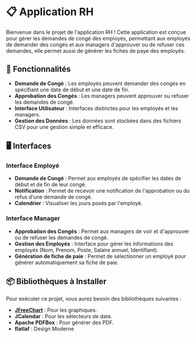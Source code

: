 # 📋 Application RH

Bienvenue dans le projet de l'application RH ! Cette application est conçue pour gérer les demandes de congé des employés, permettant aux employés de demander des congés et aux managers d'approuver ou de refuser ces demandes, elle permet aussi de générer les fiches de paye des employés.

## 🌟 Fonctionnalités

- **Demande de Congé** : Les employés peuvent demander des congés en spécifiant une date de début et une date de fin.
- **Approbation des Congés** : Les managers peuvent approuver ou refuser les demandes de congé.
- **Interface Utilisateur** : Interfaces distinctes pour les employés et les managers.
- **Gestion des Données** : Les données sont stockées dans des fichiers CSV pour une gestion simple et efficace.

## 🖥️ Interfaces

### Interface Employé
- **Demande de Congé** : Permet aux employés de spécifier les dates de début et de fin de leur congé.
- **Notification** : Permet de recevoir une notification de l'approbation ou du refus d'une demande de congé.
- **Calendrier** : Visualiser les jours posés par l'employé.



### Interface Manager
- **Approbation des Congés** : Permet aux managers de voir et d'approuver ou de refuser les demandes de congé.
- **Gestion des Employés** : Interface pour gérer les informations des employés (Nom, Prenom, Poste, Salaire annuel, Identifiant).
- **Génération de fiche de paie** : Permet de sélectionner un employé pour générer automatiquement sa fiche de paie.

## 📦 Bibliothèques à Installer

Pour exécuter ce projet, vous aurez besoin des bibliothèques suivantes :


- [**JFreeChart**](//www.jfree.org/jfreechart/download.html) : Pour les graphiques.
- **JCalendar** : Pour les sélecteurs de date.
- **Apache PDFBox** : Pour générer des PDF.
- **flatlaf** : Design Moderne

